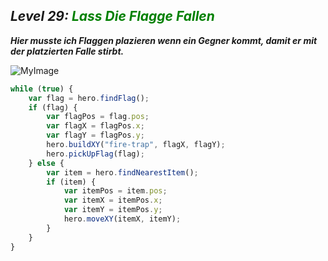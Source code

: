 ## ***Level 29:***  <span style="color: green">***Lass Die Flagge Fallen***

***Hier musste ich Flaggen plazieren wenn ein Gegner kommt, damit er mit der platzierten Falle stirbt.***

![MyImage](<Welt 2 Level 29.png>)

```Javascript
while (true) {
    var flag = hero.findFlag();
    if (flag) {
        var flagPos = flag.pos;
        var flagX = flagPos.x;
        var flagY = flagPos.y;
        hero.buildXY("fire-trap", flagX, flagY);
        hero.pickUpFlag(flag);
    } else {
        var item = hero.findNearestItem();
        if (item) {
            var itemPos = item.pos;
            var itemX = itemPos.x;
            var itemY = itemPos.y;
            hero.moveXY(itemX, itemY);
        }
    }
}
```
